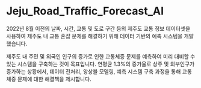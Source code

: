# Jeju_Road_Traffic_Forecast_AI
2022년 8월 이전의 날짜, 시간, 교통 및 도로 구간 등의 제주도 교통 정보 데이터셋을 사용하여 제주도 내 교통 혼잡 문제를 해결하기 위해 데이터 기반의 예측 시스템을 개발했습니다.

제주도 내 주민 및 외국인 인구의 증가로 인한 교통체증 문제를 예측하여 미리 대비할 수 있는 시스템을 구축하는 것이 목표입니다. 연평균 1.3%의 증가율로 상주 및 외부인구가 증가하는 상황에서, 데이터 전처리, 앙상블 모델링, 예측 시스템 구축 과정을 통해 교통체증 문제에 대한 해결책을 제시합니다.
